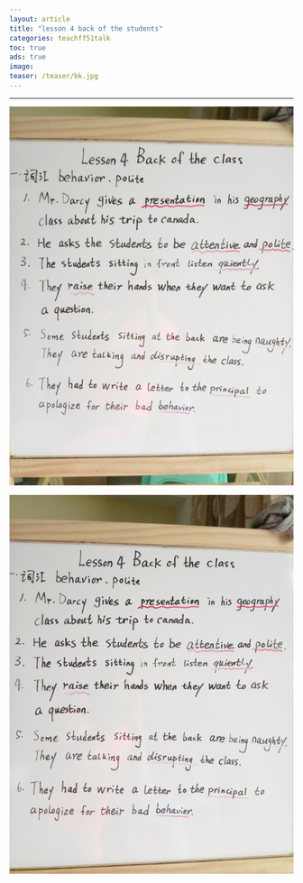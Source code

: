 ```yaml
---
layout: article
title: "lesson 4 back of the students"
categories: teachff51talk
toc: true
ads: true
image:
teaser: /teaser/bk.jpg
---
```


---



![df](https://github.com/storage201608/storage/blob/master/myhome2016/_posts/teachff51talk/2016-09-21-20160921202611teachff51talk.md/IMG_20160920_093347.jpg?raw=true)

![df](https://github.com/storage201608/storage/blob/master/myhome2016/_posts/teachff51talk/2016-09-21-20160921202611teachff51talk.md/IMG_20160920_093310.jpg?raw=true)

